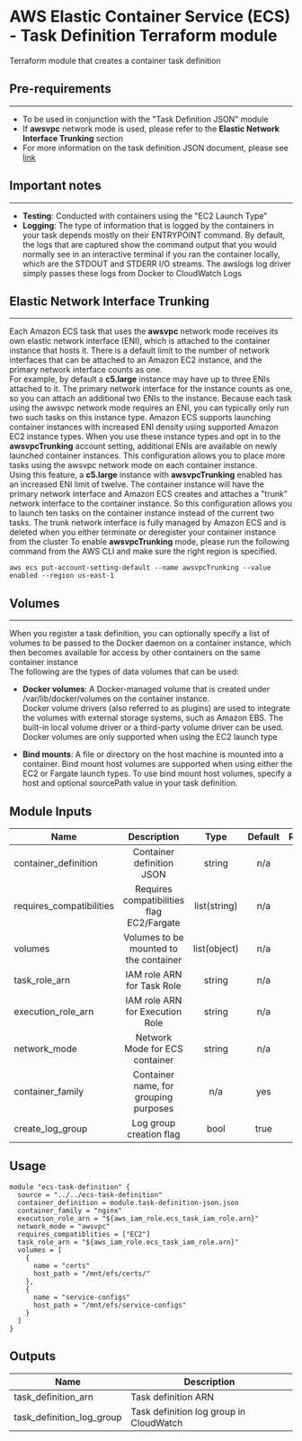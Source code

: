 # AWS Elastic Container Service (ECS) - Task Definition  Terraform module

Terraform module that creates a container task definition

## Pre-requirements
***
- To be used in conjunction with the "Task Definition JSON" module
- If __awsvpc__ network mode is used, please refer to the __Elastic Network Interface Trunking__ section
- For more information on the task definition JSON document, please see  [link][link1]

## Important notes
***
- __Testing__: Conducted with containers using the "EC2 Launch Type"
- __Logging__: The type of information that is logged by the containers in your task depends mostly on their ENTRYPOINT command.
  By default, the logs that are captured show the command output that you would normally see in an interactive terminal if you ran the container locally,
  which are the STDOUT and STDERR I/O streams. The awslogs log driver simply passes these logs from Docker to CloudWatch Logs

## Elastic Network Interface Trunking
***
Each Amazon ECS task that uses the __awsvpc__ network mode receives its own elastic network interface (ENI), which is attached to the container instance that hosts it. 
There is a default limit to the number of network interfaces that can be attached to an Amazon EC2 instance, and the primary network interface counts as one.\
For example, by default a __c5.large__ instance may have up to three ENIs attached to it. The primary network interface for the instance counts as one, so you can attach an additional two ENIs to the instance. Because each task using the awsvpc network mode requires an ENI, you can typically only run two such tasks on this instance type.
Amazon ECS supports launching container instances with increased ENI density using supported Amazon EC2 instance types. When you use these instance types and opt in to the __awsvpcTrunking__ account setting, additional ENIs are available on newly launched container instances. This configuration allows you to place more tasks using the awsvpc network mode on each container instance.\
Using this feature, a __c5.large__ instance with __awsvpcTrunking__ enabled has an increased ENI limit of twelve. The container instance will have the primary network interface and Amazon ECS creates and attaches a "trunk" network interface to the container instance. So this configuration allows you to launch ten tasks on the container instance instead of the current two tasks.
The trunk network interface is fully managed by Amazon ECS and is deleted when you either terminate or deregister your container instance from the cluster
To enable __awsvpcTrunking__ mode, please run the following command from the AWS CLI and make sure the right region is specified.
```
aws ecs put-account-setting-default --name awsvpcTrunking --value enabled --region us-east-1
```

## Volumes
***
When you register a task definition, you can optionally specify a list of volumes to be passed to the Docker daemon on a container instance,
which then becomes available for access by other containers on the same container instance\
The following are the types of data volumes that can be used:

* __Docker volumes__: A Docker-managed volume that is created under /var/lib/docker/volumes on the container instance.\
Docker volume drivers (also referred to as plugins) are used to integrate the volumes with external storage systems, such as Amazon EBS. The built-in local volume driver or a third-party volume driver can be used. Docker volumes are only supported when using the EC2 launch type

* __Bind mounts__:  A file or directory on the host machine is mounted into a container. Bind mount host volumes are supported when using either the EC2 or Fargate launch types. To use bind mount host volumes, specify a host and optional sourcePath value in your task definition.

## Module Inputs

| Name | Description | Type | Default | Required |
|------|:-------------:|:----:|:-----:|:-----:|
| container_definition | Container definition JSON | string | n/a | yes |
| requires_compatibilities | Requires compatibilities flag EC2/Fargate | list(string) | n/a | yes |
| volumes | Volumes to be mounted to the container | list(object) | n/a | yes |
| task_role_arn | IAM role ARN for Task Role | string | n/a | yes | 
| execution_role_arn | IAM role ARN for Execution Role | string | n/a | yes |
| network_mode | Network Mode for ECS container | string | n/a | yes | 
| container_family | Container name, for grouping purposes | n/a | yes | 
| create_log_group | Log group creation flag | bool | true | no |

## Usage

```hcl
module "ecs-task-definition" {
  source = "../../ecs-task-definition"
  container_definition = module.task-definition-json.json
  container_family = "nginx"
  execution_role_arn = "${aws_iam_role.ecs_task_iam_role.arn}"
  network_mode = "awsvpc"
  requires_compatiblities = ["EC2"]
  task_role_arn = "${aws_iam_role.ecs_task_iam_role.arn}"
  volumes = [
    {
      name = "certs"
      host_path = "/mnt/efs/certs/"
    },
    {
      name = "service-configs"
      host_path = "/mnt/efs/service-configs"
    }
  ]
}
```

## Outputs

| Name | Description |
|------|-------------|
| task_definition_arn | Task definition ARN |
| task_definition_log_group | Task definition log group in CloudWatch |

[//]: # (References)
   [link1]: <https://docs.aws.amazon.com/AmazonECS/latest/developerguide/create-task-definition.html>

